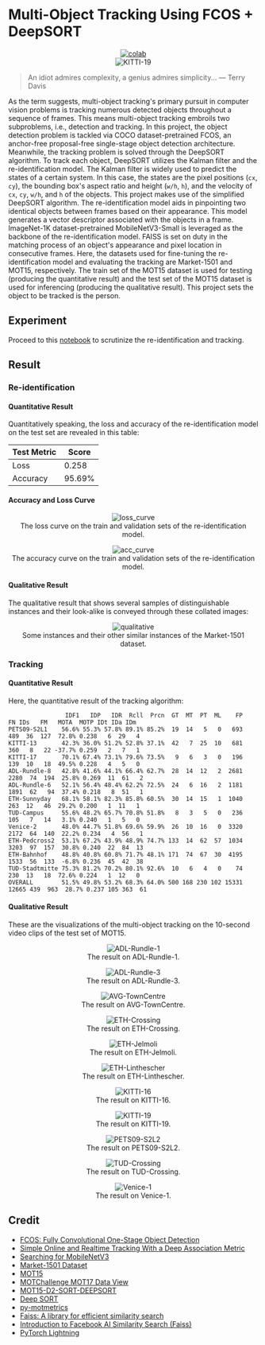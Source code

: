 # Multi-Object Tracking Using FCOS + DeepSORT


<div align="center">
    <a href="https://colab.research.google.com/github/reshalfahsi/multi-object-tracking/blob/master/Multi_Object_Tracking.ipynb"><img src="https://colab.research.google.com/assets/colab-badge.svg" alt="colab"></a>
    <br />
</div>



<div align="center">
    <img src="https://github.com/reshalfahsi/multi-object-tracking/blob/master/assets/KITTI-19.gif" alt="KITTI-19"></a>
    <br />
</div>



> An idiot admires complexity, a genius admires simplicity... 
> ― Terry Davis



As the term suggests, multi-object tracking's primary pursuit in computer vision problems is tracking numerous detected objects throughout a sequence of frames. This means multi-object tracking embroils two subproblems, i.e., detection and tracking. In this project, the object detection problem is tackled via COCO dataset-pretrained FCOS, an anchor-free proposal-free single-stage object detection architecture. Meanwhile, the tracking problem is solved through the DeepSORT algorithm. To track each object, DeepSORT utilizes the Kalman filter and the re-identification model. The Kalman filter is widely used to predict the states of a certain system. In this case, the states are the pixel positions (``cx``, ``cy``), the bounding box's aspect ratio and height (``w/h``, ``h``), and the velocity of ``cx``, ``cy``, ``w/h``, and ``h`` of the objects. This project makes use of the simplified DeepSORT algorithm. The re-identification model aids in pinpointing two identical objects between frames based on their appearance. This model generates a vector descriptor associated with the objects in a frame. ImageNet-1K dataset-pretrained MobileNetV3-Small is leveraged as the backbone of the re-identification model. FAISS is set on duty in the matching process of an object's appearance and pixel location in consecutive frames. Here, the datasets used for fine-tuning the re-identification model and evaluating the tracking are Market-1501 and MOT15, respectively. The train set of the MOT15 dataset is used for testing (producing the quantitative result) and the test set of the MOT15 dataset is used for inferencing (producing the qualitative result). This project sets the object to be tracked is the person.


## Experiment

Proceed to this [notebook](https://github.com/reshalfahsi/multi-object-tracking/blob/master/Multi_Object_Tracking.ipynb) to scrutinize the re-identification and tracking.


## Result

### Re-identification

#### Quantitative Result

Quantitatively speaking, the loss and accuracy of the re-identification model on the test set are revealed in this table:

Test Metric  | Score
------------ | -------------
Loss         | 0.258
Accuracy     | 95.69%


#### Accuracy and Loss Curve

<p align="center"> <img src="https://github.com/reshalfahsi/multi-object-tracking/blob/master/assets/loss_curve.png" alt="loss_curve" > <br /> The loss curve on the train and validation sets of the re-identification model. </p>

<p align="center"> <img src="https://github.com/reshalfahsi/multi-object-tracking/blob/master/assets/acc_curve.png" alt="acc_curve" > <br /> The accuracy curve on the train and validation sets of the re-identification model. </p>


#### Qualitative Result

The qualitative result that shows several samples of distinguishable instances and their look-alike is conveyed through these collated images:

<p align="center"> <img src="https://github.com/reshalfahsi/multi-object-tracking/blob/master/assets/qualitative_reid.png" alt="qualitative" > <br /> Some instances and their other similar instances of the Market-1501 dataset. </p>


### Tracking

#### Quantitative Result

Here, the quantitative result of the tracking algorithm:

```
                IDF1   IDP   IDR  Rcll  Prcn  GT  MT  PT  ML    FP    FN IDs   FM   MOTA  MOTP IDt IDa IDm
PETS09-S2L1    56.6% 55.3% 57.8% 89.1% 85.2%  19  14   5   0   693   489  36  127  72.8% 0.238   6  29   4
KITTI-13       42.3% 36.0% 51.2% 52.8% 37.1%  42   7  25  10   681   360   8   22 -37.7% 0.259   2   7   1
KITTI-17       70.1% 67.4% 73.1% 79.6% 73.5%   9   6   3   0   196   139  10   18  49.5% 0.228   4   5   0
ADL-Rundle-8   42.8% 41.6% 44.1% 66.4% 62.7%  28  14  12   2  2681  2280  74  194  25.8% 0.269  11  61   2
ADL-Rundle-6   52.1% 56.4% 48.4% 62.2% 72.5%  24   6  16   2  1181  1891  62   94  37.4% 0.218   8  51   1
ETH-Sunnyday   68.1% 58.1% 82.3% 85.8% 60.5%  30  14  15   1  1040   263  12   46  29.2% 0.200   1  11   1
TUD-Campus     55.6% 48.2% 65.7% 70.8% 51.8%   8   3   5   0   236   105   7   14   3.1% 0.240   1   5   0
Venice-2       48.0% 44.7% 51.8% 69.6% 59.9%  26  10  16   0  3320  2172  64  140  22.2% 0.234   4  56   1
ETH-Pedcross2  53.1% 67.2% 43.9% 48.9% 74.7% 133  14  62  57  1034  3203  97  157  30.8% 0.240  22  84  13
ETH-Bahnhof    48.8% 40.8% 60.8% 71.7% 48.1% 171  74  67  30  4195  1533  56  133  -6.8% 0.236  45  42  38
TUD-Stadtmitte 75.3% 81.2% 70.2% 80.1% 92.6%  10   6   4   0    74   230  13   18  72.6% 0.224   1  12   0
OVERALL        51.5% 49.8% 53.2% 68.3% 64.0% 500 168 230 102 15331 12665 439  963  28.7% 0.237 105 363  61
```


#### Qualitative Result

These are the visualizations of the multi-object tracking on the 10-second video clips of the test set of MOT15.

<p align="center"> <img src="https://github.com/reshalfahsi/multi-object-tracking/blob/master/assets/ADL-Rundle-1.gif" alt="ADL-Rundle-1" > <br /> The result on ADL-Rundle-1. </p>
<p align="center"> <img src="https://github.com/reshalfahsi/multi-object-tracking/blob/master/assets/ADL-Rundle-3.gif" alt="ADL-Rundle-3" > <br /> The result on ADL-Rundle-3. </p>
<p align="center"> <img src="https://github.com/reshalfahsi/multi-object-tracking/blob/master/assets/AVG-TownCentre.gif" alt="AVG-TownCentre" > <br /> The result on AVG-TownCentre. </p>
<p align="center"> <img src="https://github.com/reshalfahsi/multi-object-tracking/blob/master/assets/ETH-Crossing.gif" alt="ETH-Crossing" > <br /> The result on ETH-Crossing. </p>
<p align="center"> <img src="https://github.com/reshalfahsi/multi-object-tracking/blob/master/assets/ETH-Jelmoli.gif" alt="ETH-Jelmoli" > <br /> The result on ETH-Jelmoli. </p>
<p align="center"> <img src="https://github.com/reshalfahsi/multi-object-tracking/blob/master/assets/ETH-Linthescher.gif" alt="ETH-Linthescher" > <br /> The result on ETH-Linthescher. </p>
<p align="center"> <img src="https://github.com/reshalfahsi/multi-object-tracking/blob/master/assets/KITTI-16.gif" alt="KITTI-16" > <br /> The result on KITTI-16. </p>
<p align="center"> <img src="https://github.com/reshalfahsi/multi-object-tracking/blob/master/assets/KITTI-19.gif" alt="KITTI-19" > <br /> The result on KITTI-19. </p>
<p align="center"> <img src="https://github.com/reshalfahsi/multi-object-tracking/blob/master/assets/PETS09-S2L2.gif" alt="PETS09-S2L2" > <br /> The result on PETS09-S2L2. </p>
<p align="center"> <img src="https://github.com/reshalfahsi/multi-object-tracking/blob/master/assets/TUD-Crossing.gif" alt="TUD-Crossing" > <br /> The result on TUD-Crossing. </p>
<p align="center"> <img src="https://github.com/reshalfahsi/multi-object-tracking/blob/master/assets/Venice-1.gif" alt="Venice-1" > <br /> The result on Venice-1. </p>


## Credit

- [FCOS: Fully Convolutional One-Stage Object Detection](https://arxiv.org/pdf/1904.01355.pdf)
- [Simple Online and Realtime Tracking With a Deep Association Metric](https://arxiv.org/pdf/1703.07402.pdf)
- [Searching for MobileNetV3](https://arxiv.org/pdf/1905.02244.pdf)
- [Market-1501 Dataset](https://zheng-lab.cecs.anu.edu.au/Project/project_reid.html)
- [MOT15](https://motchallenge.net/data/MOT15/)
- [MOTChallenge MOT17 Data View](https://www.kaggle.com/code/stpeteishii/motchallenge-mot17-data-view)
- [MOT15-D2-SORT-DEEPSORT](https://colab.research.google.com/drive/1hhtoMwFxpOGXiXtIjEBeST9rQ6BdF5Gm)
- [Deep SORT](https://github.com/levan92/deep_sort_realtime)
- [py-motmetrics](https://github.com/cheind/py-motmetrics)
- [Faiss: A library for efficient similarity search](https://engineering.fb.com/2017/03/29/data-infrastructure/faiss-a-library-for-efficient-similarity-search/)
- [Introduction to Facebook AI Similarity Search (Faiss)](https://www.pinecone.io/learn/series/faiss/faiss-tutorial/)
- [PyTorch Lightning](https://lightning.ai/docs/pytorch/latest/)
